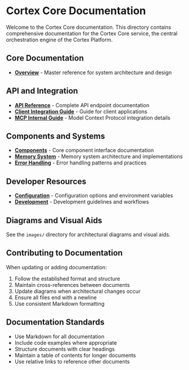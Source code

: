 # Cortex Core Documentation

Welcome to the Cortex Core documentation. This directory contains comprehensive documentation for the Cortex Core service, the central orchestration engine of the Cortex Platform.

## Core Documentation

- [**Overview**](OVERVIEW.md) - Master reference for system architecture and design

## API and Integration

- [**API Reference**](API_REFERENCE.md) - Complete API endpoint documentation
- [**Client Integration Guide**](CLIENT_INTEGRATION_GUIDE.md) - Guide for client applications
- [**MCP Internal Guide**](MCP_INTERNAL_GUIDE.md) - Model Context Protocol integration details

## Components and Systems

- [**Components**](COMPONENTS.md) - Core component interface documentation
- [**Memory System**](MEMORY_SYSTEM.md) - Memory system architecture and implementations
- [**Error Handling**](ERROR_HANDLING.md) - Error handling patterns and practices

## Developer Resources

- [**Configuration**](CONFIGURATION.md) - Configuration options and environment variables
- [**Development**](DEVELOPMENT.md) - Development guidelines and workflows

## Diagrams and Visual Aids

See the `images/` directory for architectural diagrams and visual aids.

## Contributing to Documentation

When updating or adding documentation:

1. Follow the established format and structure
2. Maintain cross-references between documents
3. Update diagrams when architectural changes occur
4. Ensure all files end with a newline
5. Use consistent Markdown formatting

## Documentation Standards

- Use Markdown for all documentation
- Include code examples where appropriate
- Structure documents with clear headings
- Maintain a table of contents for longer documents
- Use relative links to reference other documents

